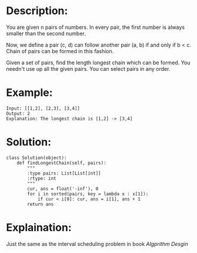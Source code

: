 # Description:
You are given n pairs of numbers. In every pair, the first number is always smaller than the second number.

Now, we define a pair (c, d) can follow another pair (a, b) if and only if b < c. Chain of pairs can be formed in this fashion.

Given a set of pairs, find the length longest chain which can be formed. You needn't use up all the given pairs. You can select pairs in any order.

# Example:
```
Input: [[1,2], [2,3], [3,4]]
Output: 2
Explanation: The longest chain is [1,2] -> [3,4]
```

# Solution:
```
class Solution(object):
    def findLongestChain(self, pairs):
        """
        :type pairs: List[List[int]]
        :rtype: int
        """
        cur, ans = float('-inf'), 0
        for i in sorted(pairs, key = lambda x : x[1]):
            if cur < i[0]: cur, ans = i[1], ans + 1
        return ans
```

# Explaination:

Just the same as the interval scheduling problem in book *Algprithm Desgin*
